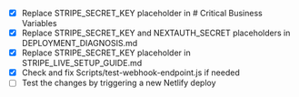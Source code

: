 - [x] Replace STRIPE_SECRET_KEY placeholder in # Critical Business Variables
- [x] Replace STRIPE_SECRET_KEY and NEXTAUTH_SECRET placeholders in DEPLOYMENT_DIAGNOSIS.md
- [x] Replace STRIPE_SECRET_KEY placeholder in STRIPE_LIVE_SETUP_GUIDE.md
- [x] Check and fix Scripts/test-webhook-endpoint.js if needed
- [ ] Test the changes by triggering a new Netlify deploy

